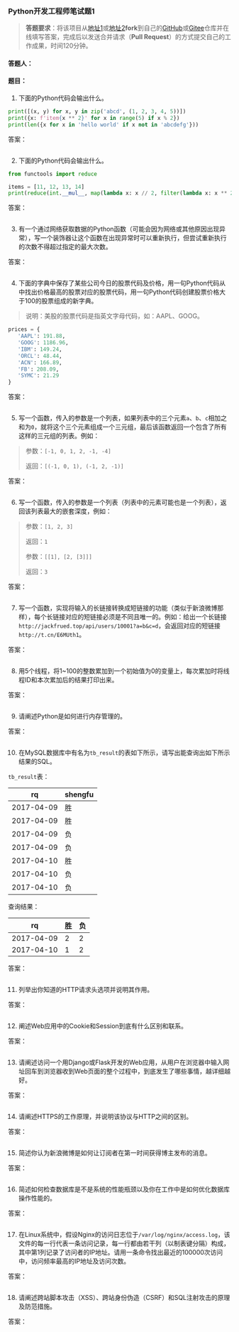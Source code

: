 ### Python开发工程师笔试题1

> **答题要求**：将该项目从[地址1](<https://github.com/jackfrued/python-interview-2019>)或[地址2](<https://gitee.com/jackfrued/python-interview-2019>)**fork**到自己的[GitHub](<https://github.com/>)或[Gitee](https://gitee.com)仓库并在线填写答案，完成后以发送合并请求（**Pull Request**）的方式提交自己的工作成果，时间120分钟。

#### 答题人：

#### 题目：


1. 下面的Python代码会输出什么。
```python
print([(x, y) for x, y in zip('abcd', (1, 2, 3, 4, 5))])
print({x: f'item{x ** 2}' for x in range(5) if x % 2})
print(len({x for x in 'hello world' if x not in 'abcdefg'}))
```

答案：

```

```

2. 下面的Python代码会输出什么。

```Python
from functools import reduce

items = [11, 12, 13, 14] 
print(reduce(int.__mul__, map(lambda x: x // 2, filter(lambda x: x ** 2 > 150, items))))
```

答案：

```

```

3. 有一个通过网络获取数据的Python函数（可能会因为网络或其他原因出现异常），写一个装饰器让这个函数在出现异常时可以重新执行，但尝试重新执行的次数不得超过指定的最大次数。

答案：

```Python

```

4. 下面的字典中保存了某些公司今日的股票代码及价格，用一句Python代码从中找出价格最高的股票对应的股票代码，用一句Python代码创建股票价格大于100的股票组成的新字典。

> 说明：美股的股票代码是指英文字母代码，如：AAPL、GOOG。

```Python
prices = {
   'AAPL': 191.88,
   'GOOG': 1186.96,
   'IBM': 149.24,
   'ORCL': 48.44,
   'ACN': 166.89,
   'FB': 208.09,
   'SYMC': 21.29
}
```

答案：

```Python

```

5. 写一个函数，传入的参数是一个列表，如果列表中的三个元素`a`、`b`、`c`相加之和为`0`，就将这个三个元素组成一个三元组，最后该函数返回一个包含了所有这样的三元组的列表。例如：

> 参数：`[-1, 0, 1, 2, -1, -4]`
>
> 返回：`[(-1, 0, 1), (-1, 2, -1)]`

答案：

```Python

```

6. 写一个函数，传入的参数是一个列表（列表中的元素可能也是一个列表），返回该列表最大的嵌套深度，例如：

> 参数：`[1, 2, 3]`
>
> 返回：`1`
>
> 参数：`[[1], [2, [3]]]`
>
> 返回：`3`

答案：

```Python

```

7. 写一个函数，实现将输入的长链接转换成短链接的功能（类似于新浪微博那样），每个长链接对应的短链接必须是不同且唯一的。例如：给出一个长链接`http://jackfrued.top/api/users/10001?a=b&c=d`，会返回对应的短链接`http://t.cn/E6MUth1`。

答案：

```Python

```

8. 用5个线程，将1~100的整数累加到一个初始值为0的变量上，每次累加时将线程ID和本次累加后的结果打印出来。

答案：

```Python

```

9. 请阐述Python是如何进行内存管理的。

答案：

```

```

10. 在MySQL数据库中有名为`tb_result`的表如下所示，请写出能查询出如下所示结果的SQL。

`tb_result`表：

| rq         | shengfu |
| ---------- | ------- |
| 2017-04-09 | 胜      |
| 2017-04-09 | 胜      |
| 2017-04-09 | 负      |
| 2017-04-09 | 负      |
| 2017-04-10 | 胜      |
| 2017-04-10 | 负      |
| 2017-04-10 | 负      |

查询结果：

| rq         | 胜   | 负   |
| ---------- | ---- | ---- |
| 2017-04-09 | 2    | 2    |
| 2017-04-10 | 1    | 2    |

答案：

```SQL

```

11. 列举出你知道的HTTP请求头选项并说明其作用。

答案：

```

```

12. 阐述Web应用中的Cookie和Session到底有什么区别和联系。

答案：

```

```

13. 请阐述访问一个用Django或Flask开发的Web应用，从用户在浏览器中输入网址回车到浏览器收到Web页面的整个过程中，到底发生了哪些事情，越详细越好。

答案：

```

```

14. 请阐述HTTPS的工作原理，并说明该协议与HTTP之间的区别。

答案：

```

```

15. 简述你认为新浪微博是如何让订阅者在第一时间获得博主发布的消息。

答案：

```

```

16. 简述如何检查数据库是不是系统的性能瓶颈以及你在工作中是如何优化数据库操作性能的。

答案：

```

```

17. 在Linux系统中，假设Nginx的访问日志位于`/var/log/nginx/access.log`，该文件的每一行代表一条访问记录，每一行都由若干列（以制表键分隔）构成，其中第1列记录了访问者的IP地址。请用一条命令找出最近的100000次访问中，访问频率最高的IP地址及访问次数。

答案：

```Shell

```

18. 请阐述跨站脚本攻击（XSS）、跨站身份伪造（CSRF）和SQL注射攻击的原理及防范措施。

答案：

```

```
